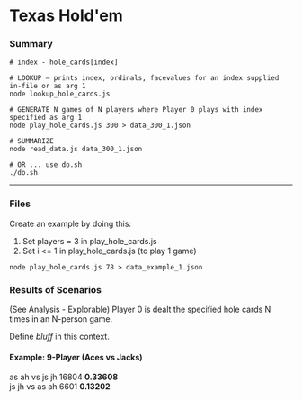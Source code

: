 # Texas Hold'em
### Summary

```shell
# index - hole_cards[index]

# LOOKUP — prints index, ordinals, facevalues for an index supplied in-file or as arg 1
node lookup_hole_cards.js

# GENERATE N games of N players where Player 0 plays with index specified as arg 1
node play_hole_cards.js 300 > data_300_1.json

# SUMMARIZE
node read_data.js data_300_1.json

# OR ... use do.sh
./do.sh
```
---- 

### Files

Create an example by doing this:
1. Set players = 3 in play_hole_cards.js
2. Set i <= 1 in play_hole_cards.js (to play 1 game)
```
node play_hole_cards.js 78 > data_example_1.json
```


### Results of Scenarios
(See Analysis - Explorable)
Player 0 is dealt the specified hole cards N times in an N-person game. 

Define *bluff* in this context.

#### Example: 9-Player (Aces vs Jacks)

as ah vs js jh	16804	**0.33608**<br />
js jh vs as ah	6601	**0.13202**<br />